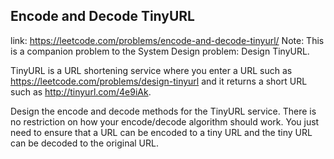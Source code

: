 ## Encode and Decode TinyURL 
link: <https://leetcode.com/problems/encode-and-decode-tinyurl/>
Note: This is a companion problem to the System Design problem: Design TinyURL.

TinyURL is a URL shortening service where you enter a URL such as https://leetcode.com/problems/design-tinyurl and it returns a short URL such as http://tinyurl.com/4e9iAk.

Design the encode and decode methods for the TinyURL service. There is no restriction on how your encode/decode algorithm should work. You just need to ensure that a URL can be encoded to a tiny URL and the tiny URL can be decoded to the original URL.